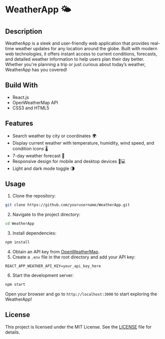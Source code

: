 # WeatherApp 🌤️

## Description  
WeatherApp is a sleek and user-friendly web application that provides real-time weather updates for any location around the globe. Built with modern web technologies, it offers instant access to current conditions, forecasts, and detailed weather information to help users plan their day better. Whether you're planning a trip or just curious about today’s weather, WeatherApp has you covered!

## Build With  
- React.js  
- OpenWeatherMap API  
- CSS3 and HTML5  

## Features  
- Search weather by city or coordinates 🌍  
- Display current weather with temperature, humidity, wind speed, and condition icons 🌡️  
- 7-day weather forecast 📅  
- Responsive design for mobile and desktop devices 📱💻  
- Light and dark mode toggle 🌗  

## Usage  
1. Clone the repository:  
```bash  
git clone https://github.com/yourusername/WeatherApp.git  
```  

2. Navigate to the project directory:  
```bash  
cd WeatherApp  
```  

3. Install dependencies:  
```bash  
npm install  
```  

4. Obtain an API key from [OpenWeatherMap](https://openweathermap.org/api).  
5. Create a `.env` file in the root directory and add your API key:  
```env  
REACT_APP_WEATHER_API_KEY=your_api_key_here  
```  

6. Start the development server:  
```bash  
npm start  
```  

Open your browser and go to `http://localhost:3000` to start exploring the WeatherApp!

## License  
This project is licensed under the MIT License. See the [LICENSE](LICENSE) file for details.